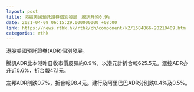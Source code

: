 ```yaml
---
layout: post
title: 港股美國預託證券個別發展　騰訊升約0.9%
date: 2021-04-09 06:15:29.000000000 +08:00
link: https://news.rthk.hk/rthk/ch/component/k2/1584866-20210409.htm
categories: rthk
---
```


港股美國預託證券(ADR)個別發展。

騰訊ADR比本港昨日收市價反彈約0.9%，以港元計折合報625.5元。滙控ADR亦升近0.6%，折合報47.1元。

友邦ADR則跌0.7%，折合報98.4元。建行及阿里巴巴ADR分別跌0.4%及0.5%。
